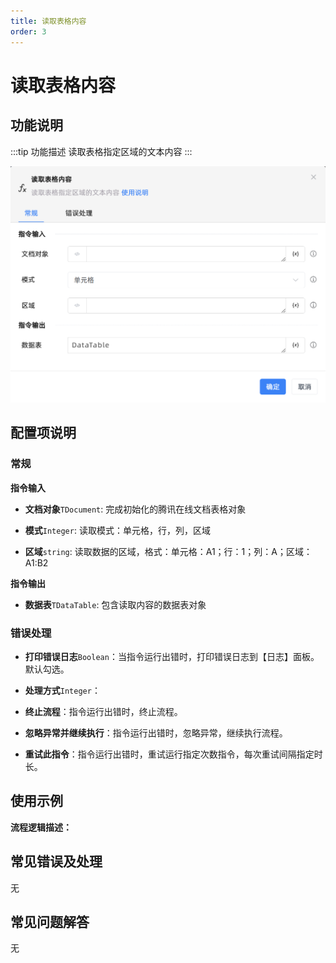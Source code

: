 ```yaml
---
title: 读取表格内容
order: 3
---
```


# 读取表格内容

## 功能说明

:::tip 功能描述
读取表格指定区域的文本内容
:::

![读取表格内容](../../../assets/读取表格内容_command.png)

## 配置项说明

### 常规

**指令输入**

- **文档对象**`TDocument`: 完成初始化的腾讯在线文档表格对象

- **模式**`Integer`: 读取模式：单元格，行，列，区域

- **区域**`string`: 读取数据的区域，格式：单元格：A1；行：1；列：A；区域：A1:B2


**指令输出**

- **数据表**`TDataTable`: 包含读取内容的数据表对象

### 错误处理

- **打印错误日志**`Boolean`：当指令运行出错时，打印错误日志到【日志】面板。默认勾选。

- **处理方式**`Integer`：

 - **终止流程**：指令运行出错时，终止流程。

 - **忽略异常并继续执行**：指令运行出错时，忽略异常，继续执行流程。

 - **重试此指令**：指令运行出错时，重试运行指定次数指令，每次重试间隔指定时长。

## 使用示例

**流程逻辑描述：** 

## 常见错误及处理

无

## 常见问题解答

无

